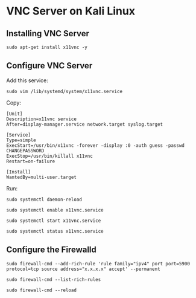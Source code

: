 # VNC Server on Kali Linux

## Installing VNC Server
```
sudo apt-get install x11vnc -y
```

## Configure VNC Server

Add this service:
```
sudo vim /lib/systemd/system/x11vnc.service
```

Copy:
```
[Unit]
Description=x11vnc service
After=display-manager.service network.target syslog.target

[Service]
Type=simple
ExecStart=/usr/bin/x11vnc -forever -display :0 -auth guess -passwd CHANGEPASSWORD
ExecStop=/usr/bin/killall x11vnc
Restart=on-failure

[Install]
WantedBy=multi-user.target
```

Run:

```
sudo systemctl daemon-reload
```
```
sudo systemctl enable x11vnc.service
```
```
sudo systemctl start x11vnc.service
```
```
sudo systemctl status x11vnc.service
```

## Configure the Firewalld

```
sudo firewall-cmd --add-rich-rule 'rule family="ipv4" port port=5900 protocol=tcp source address="x.x.x.x" accept' --permanent
```

```
sudo firewall-cmd --list-rich-rules
```

```
sudo firewall-cmd --reload
```
